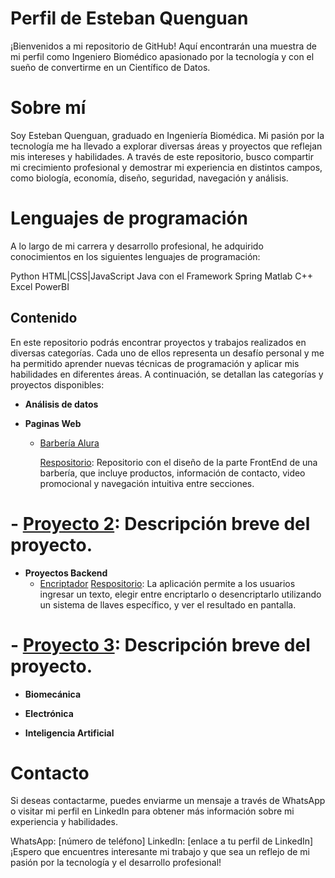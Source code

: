 # Perfil de Esteban Quenguan
¡Bienvenidos a mi repositorio de GitHub! Aquí encontrarán una muestra de mi perfil como Ingeniero Biomédico apasionado por la tecnología y con el sueño de convertirme en un Científico de Datos.

# Sobre mí
Soy Esteban Quenguan, graduado en Ingeniería Biomédica. Mi pasión por la tecnología me ha llevado a explorar diversas áreas y proyectos que reflejan mis intereses y habilidades. A través de este repositorio, busco compartir mi crecimiento profesional y demostrar mi experiencia en distintos campos, como biología, economía, diseño, seguridad, navegación y análisis.

# Lenguajes de programación
A lo largo de mi carrera y desarrollo profesional, he adquirido conocimientos en los siguientes lenguajes de programación:

Python
HTML|CSS|JavaScript
Java con el Framework Spring
Matlab
C++
Excel
PowerBI
## Contenido

En este repositorio podrás encontrar proyectos y trabajos realizados en diversas categorías. Cada uno de ellos representa un desafío personal y me ha permitido aprender nuevas técnicas de programación y aplicar mis habilidades en diferentes áreas. A continuación, se detallan las categorías y proyectos disponibles:

- **Análisis de datos**


- **Paginas Web**
  - [Barbería Alura](https://esteban12j.github.io/Barber-aAlura/) 

    [Respositorio](https://github.com/Esteban12j/Barber-aAlura.git): Repositorio con el diseño de la parte FrontEnd de una barbería, que incluye productos, información de contacto, video promocional y navegación intuitiva entre secciones.
#   - [Proyecto 2](enlace_al_repositorio): Descripción breve del proyecto.


- **Proyectos Backend**
  - [Encriptador](https://esteban12j.github.io/ChallengeOracle.github.io/)
    [Respositorio](https://github.com/Esteban12j/ChallengeOracle.github.io.git): La aplicación permite a los usuarios ingresar un texto, elegir entre encriptarlo o desencriptarlo utilizando un sistema de llaves específico, y ver el resultado en pantalla.
#  - [Proyecto 3](enlace_al_repositorio): Descripción breve del proyecto.

- **Biomecánica**


- **Electrónica**


- **Inteligencia Artificial**

# Contacto
Si deseas contactarme, puedes enviarme un mensaje a través de WhatsApp o visitar mi perfil en LinkedIn para obtener más información sobre mi experiencia y habilidades.

WhatsApp: [número de teléfono]
LinkedIn: [enlace a tu perfil de LinkedIn]
¡Espero que encuentres interesante mi trabajo y que sea un reflejo de mi pasión por la tecnología y el desarrollo profesional!

